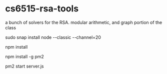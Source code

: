 # cs6515-rsa-tools
a bunch of solvers for the RSA. modular arithmetic, and graph portion of the class

sudo snap install node --classic --channel=20

npm install

npm install -g pm2

pm2 start server.js
